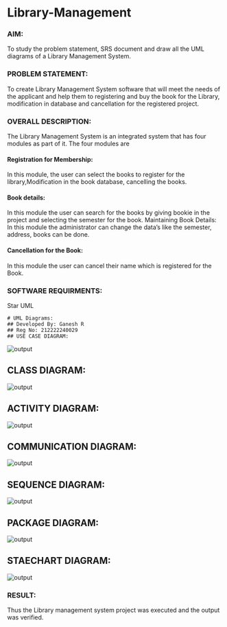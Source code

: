 # Library-Management
### AIM:
To study the problem statement, SRS document and draw all the UML diagrams of a Library Management System.
### PROBLEM STATEMENT:
To create Library Management System software that will meet the needs of the applicant
and help them to registering and buy the book for the Library, modification in database and
cancellation for the registered project.
### OVERALL DESCRIPTION:
The Library Management System is an integrated system that has four modules as part of
it. The four modules are
#### Registration for Membership:
In this module, the user can select the books to register for the library,Modification in the book
database, cancelling the books.
#### Book details:
In this module the user can search for the books by giving bookie in the project and selecting
the semester for the book.
Maintaining Book Details:
In this module the administrator can change the data’s like the semester, address, books can be
done.
#### Cancellation for the Book:
In this module the user can cancel their name which is registered for the Book.
### SOFTWARE REQUIRMENTS:
Star UML
```
# UML Diagrams:
## Developed By: Ganesh R
## Reg No: 212222240029
## USE CASE DIAGRAM:
```
![output](./os1.png)
## CLASS DIAGRAM:
![output](./os2.jpeg)
## ACTIVITY DIAGRAM:
![output](./se3.png)
## COMMUNICATION DIAGRAM:
![output](./os4.png)
## SEQUENCE DIAGRAM:
![output](./os5.jpeg)
## PACKAGE DIAGRAM:
![output](./os6.jpeg)
## STAECHART DIAGRAM:
![output](./os3.png)

### RESULT:
Thus the Library management system project was executed and the output was verified.
